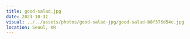```yaml
---
title: good-salad.jpg
date: 2023-10-31
visual: ../../assets/photos/good-salad-jpg/good-salad-b8f376d54c.jpg
location: Seoul, KR
---
```

